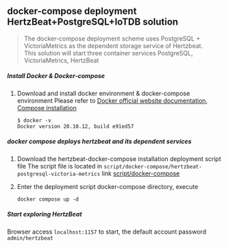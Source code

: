 ## docker-compose deployment HertzBeat+PostgreSQL+IoTDB solution

> The docker-compose deployment scheme uses PostgreSQL + VictoriaMetrics as the dependent storage service of Hertzbeat.  
> This solution will start three container services PostgreSQL, VictoriaMetrics, HertzBeat

##### Install Docker & Docker-compose

1. Download and install docker environment & docker-compose environment
   Please refer to [Docker official website documentation](https://docs.docker.com/get-docker/), [Compose installation](https://docs.docker.com/compose/install/)
    ```
    $ docker -v
    Docker version 20.10.12, build e91ed57
    ```

##### docker compose deploys hertzbeat and its dependent services

1. Download the hertzbeat-docker-compose installation deployment script file
   The script file is located in `script/docker-compose/hertzbeat-postgresql-victoria-metrics` link [script/docker-compose](https://github.com/apache/hertzbeat/tree/master/script/docker-compose/hertzbeat-postgresql-victoria-metrics)


2. Enter the deployment script docker-compose directory, execute

   `docker compose up -d`


##### Start exploring HertzBeat

Browser access `localhost:1157` to start, the default account password `admin/hertzbeat`
